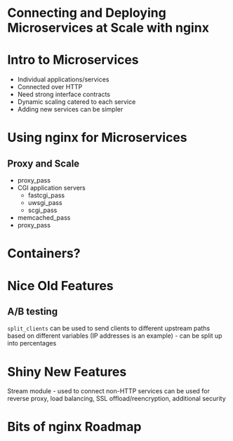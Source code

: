 # Connecting and Deploying Microservices at Scale with nginx

# Intro to Microservices
- Individual applications/services
- Connected over HTTP
- Need strong interface contracts
- Dynamic scaling catered to each service
- Adding new services can be simpler

# Using nginx for Microservices
## Proxy and Scale
- proxy_pass
- CGI application servers
    - fastcgi_pass
    - uwsgi_pass
    - scgi_pass
- memcached_pass
- proxy_pass

# Containers?

# Nice Old Features
## A/B testing
`split_clients` can be used to send clients to different upstream paths based on different variables (IP addresses is an example) - can be split up into percentages

# Shiny New Features
Stream module - used to connect non-HTTP services
can be used for reverse proxy, load balancing, SSL offload/reencryption, additional security

# Bits of nginx Roadmap
